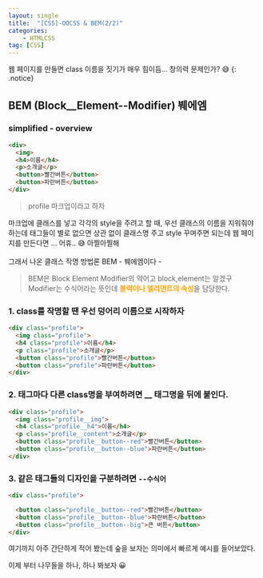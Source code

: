 ```yaml
---
layout: single
title:  "[CSS]-OOCSS & BEM(2/2)"
categories:
    - HTMLCSS
tag: [CSS]
---
```



웹 페이지를 만들면 class 이름을 짓기가 매우 힘이듬... 창의력 문제인가? :sweat_smile:
{: .notice}

## BEM (Block__Element--Modifier) 붸에엠


### simplified - overview
```html
<div>
  <img>
  <h4>이름</h4>
  <p>소개글</p>
  <button>빨간버튼</button>
  <button>파란버튼</button>
</div>
```
> profile 마크업이라고 하자

마크업에 클래스를 넣고 각각의 style을 주려고 할 때, 우선 클래스의 이름을 지워줘야 하는데 태그들이 별로 없으면 상관 없이 클래스명 주고 style 꾸며주면 되는데 웹 페이지를 만든다면 ... 어휴.. :sweat_smile: 아찔아찔해
<BR>
<BR>
그래서 나온 클래스 작명 방법론 BEM - 붸에엠이다 -

> BEM은 Block Element Modifier의 약어고 block,element는 알겠구 Modifier는 수식어라는 뜻인데 <strong style = 'color: orange;'>블럭이나 엘리먼트의 속성</strong>을 담당한다.

### 1. class를 작명할 땐 우선 덩어리 이름으로 시작하자

```html
<div class="profile">
  <img class="profile">
  <h4 class="profile">이름</h4>
  <p class="profile">소개글</p>
  <button class="profile">빨간버튼</button>
  <button class="profile">파란버튼</button>
</div>
```

### 2. 태그마다 다른 class명을 부여하려면 __ 태그명을 뒤에 붙인다.

```html
<div class="profile">
  <img class="profile__img">
  <h4 class="profile__h4">이름</h4>
  <p class="profile__content">소개글</p>
  <button class="profile__button--red">빨간버튼</button>
  <button class="profile__button--blue">파란버튼</button>
</div>
```
### 3. 같은 태그들의 디자인을 구분하려면 <code>--수식어</code>

```html
<div class="profile">

  <button class="profile__button--red">빨간버튼</button>
  <button class="profile__button--blue">파란버튼</button>
  <button class="profile__button--big">큰 버튼</button>
</div>
```

여기까지 아주 간단하게 적어 봤는데 숲을 보자는 의미에서 빠르게 예시를 들어보았다. 

이제 부터 나무들을 하나, 하나 봐보자 :grinning: